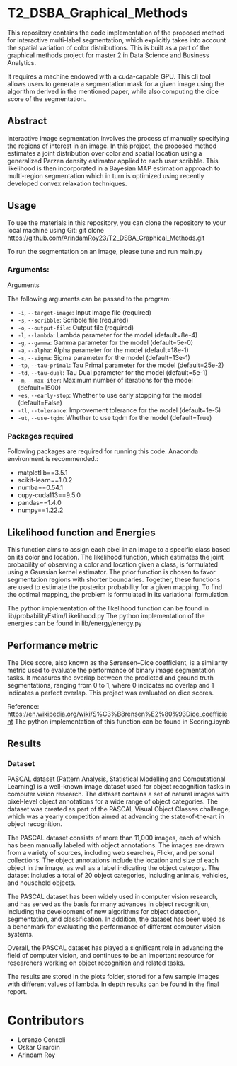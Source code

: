 # T2_DSBA_Graphical_Methods

This repository contains the code implementation of the proposed method for interactive multi-label segmentation, which explicitly takes into account the spatial variation of color distributions. This is built as a part of the graphical methods project for master 2 in Data Science and Business Analytics. 

It requires a machine endowed with a cuda-capable GPU. This cli tool allows users to generate a segmentation mask for a given image using the algorithm derived in the mentioned paper, while also computing the dice score of the segmentation.

## Abstract
Interactive image segmentation involves the process of manually specifying the regions of interest in an image. In this project, the proposed method estimates a joint distribution over color and spatial location using a generalized Parzen density estimator applied to each user scribble. This likelihood is then incorporated in a Bayesian MAP estimation approach to multi-region segmentation which in turn is optimized using recently developed convex relaxation techniques.


## Usage
To use the materials in this repository, you can clone the repository to your local machine using Git:
git clone https://github.com/ArindamRoy23/T2_DSBA_Graphical_Methods.git

To run the segmentation on an image, please tune and run main.py


### Arguments: 
Arguments

The following arguments can be passed to the program:

*    ```-i```, ```--target-image```: Input image file (required)
*    ```-s```, ```--scribble```: Scribble file (required)
*    ```-o```, ```--output-file```: Output file (required)
*    ```-l```, ```--lambda```: Lambda parameter for the model (default=8e-4)
*    ```-g```, ```--gamma```: Gamma parameter for the model (default=5e-0)
*    ```-a```, ```--alpha```: Alpha parameter for the model (default=18e-1)
*    ```-s```, ```--sigma```: Sigma parameter for the model (default=13e-1)
*    ```-tp```, ```--tau-primal```: Tau Primal parameter for the model (default=25e-2)
*    ```-td```, ```--tau-dual```: Tau Dual parameter for the model (default=5e-1)
*    ```-m```, ```--max-iter```: Maximum number of iterations for the model (default=1500)
*    ```-es```, ```--early-stop```: Whether to use early stopping for the model (default=False)
*    ```-tl```, ```--tolerance```: Improvement tolerance for the model (default=1e-5)
*    ```-ut```, ```--use-tqdm```: Whether to use tqdm for the model (default=True)

### Packages required 

Following packages are required for running this code. Anaconda environment is recommended.:
* matplotlib==3.5.1
* scikit-learn==1.0.2
* numba==0.54.1
* cupy-cuda113==9.5.0
* pandas==1.4.0
* numpy==1.22.2

## Likelihood function and Energies 
This function aims to assign each pixel in an image to a specific class based on its color and location. The likelihood function, which estimates the joint probability of observing a color and location given a class, is formulated using a Gaussian kernel estimator. The prior function is chosen to favor segmentation regions with shorter boundaries. Together, these functions are used to estimate the posterior probability for a given mapping. To find the optimal mapping, the problem is formulated in its variational formulation. 

The python implementation of the likelihood function can be found in lib/probabilityEstim/Likelihood.py
The python implementation of the energies can be found in lib/energy/energy.py

## Performance metric 
The Dice score, also known as the Sørensen–Dice coefficient, is a similarity metric used to evaluate the performance of binary image segmentation tasks. It measures the overlap between the predicted and ground truth segmentations, ranging from 0 to 1, where 0 indicates no overlap and 1 indicates a perfect overlap. This project was evaluated on dice scores. 

Reference: https://en.wikipedia.org/wiki/S%C3%B8rensen%E2%80%93Dice_coefficient
The python implementation of this function can be found in Scoring.ipynb

## Results
### Dataset
PASCAL dataset (Pattern Analysis, Statistical Modelling and Computational Learning) is a well-known image dataset used for object recognition tasks in computer vision research. The dataset contains a set of natural images with pixel-level object annotations for a wide range of object categories. The dataset was created as part of the PASCAL Visual Object Classes challenge, which was a yearly competition aimed at advancing the state-of-the-art in object recognition.

The PASCAL dataset consists of more than 11,000 images, each of which has been manually labeled with object annotations. The images are drawn from a variety of sources, including web searches, Flickr, and personal collections. The object annotations include the location and size of each object in the image, as well as a label indicating the object category. The dataset includes a total of 20 object categories, including animals, vehicles, and household objects.

The PASCAL dataset has been widely used in computer vision research, and has served as the basis for many advances in object recognition, including the development of new algorithms for object detection, segmentation, and classification. In addition, the dataset has been used as a benchmark for evaluating the performance of different computer vision systems.

Overall, the PASCAL dataset has played a significant role in advancing the field of computer vision, and continues to be an important resource for researchers working on object recognition and related tasks.

The results are stored in the plots folder, stored for a few sample images with different values of lambda. In depth results can be found in the final report. 

# Contributors
* Lorenzo Consoli
* Oskar Girardin
* Arindam Roy

